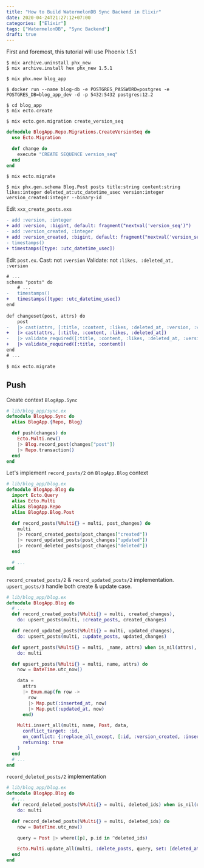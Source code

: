 ```yaml
---
title: "How to Build WatermelonDB Sync Backend in Elixir"
date: 2020-04-24T21:27:12+07:00
categories: ["Elixir"]
tags: ["WatermelonDB", "Sync Backend"]
draft: true
---
```


First and foremost, this tutorial will use Phoenix 1.5.1

```shell
$ mix archive.uninstall phx_new
$ mix archive.install hex phx_new 1.5.1
```

```shell
$ mix phx.new blog_app
```

<!--more-->

```shell
$ docker run --name blog-db -e POSTGRES_PASSWORD=postgres -e POSTGRES_DB=blog_app_dev -d -p 5432:5432 postgres:12.2
```

```shell
$ cd blog_app
$ mix ecto.create
```

```shell
$ mix ecto.gen.migration create_version_seq
```

```elixir
defmodule BlogApp.Repo.Migrations.CreateVersionSeq do
  use Ecto.Migration

  def change do
    execute "CREATE SEQUENCE version_seq"
  end
end
```

```shell
$ mix ecto.migrate
```

```shell
$ mix phx.gen.schema Blog.Post posts title:string content:string likes:integer deleted_at:utc_datetime_usec version:integer version_created:integer --binary-id
```

Edit `xxx_create_posts.exs`

```diff
- add :version, :integer
+ add :version, :bigint, default: fragment("nextval('version_seq')")
- add :version_created, :integer
+ add :version_created, :bigint, default: fragment("nextval('version_seq')")
- timestamps()
+ timestamps([type: :utc_datetime_usec])
```

Edit `post.ex`.
Cast: not `:version`
Validate: not `:likes, :deleted_at, :version`

```diff
# ...
schema "posts" do
    # ...
-   timestamps()
+   timestamps([type: :utc_datetime_usec])
end
  
def changeset(post, attrs) do
    post
-   |> cast(attrs, [:title, :content, :likes, :deleted_at, :version, :version_created])
+   |> cast(attrs, [:title, :content, :likes, :deleted_at])
-   |> validate_required([:title, :content, :likes, :deleted_at, :version, :version_created])
+   |> validate_required([:title, :content])
end
# ...
```

```shell
$ mix ecto.migrate
```

## Push

Create context `BlogApp.Sync`

```elixir
# lib/blog_app/sync.ex
defmodule BlogApp.Sync do
  alias BlogApp.{Repo, Blog}

  def push(changes) do
    Ecto.Multi.new()
    |> Blog.record_post(changes["post"])
    |> Repo.transaction()
  end
end
```

Let's implement `record_posts/2` on `BlogApp.Blog` context

```elixir
# lib/blog_app/blog.ex
defmodule BlogApp.Blog do
  import Ecto.Query
  alias Ecto.Multi
  alias BlogApp.Repo
  alias BlogApp.Blog.Post

  def record_posts(%Multi{} = multi, post_changes) do
    multi
    |> record_created_posts(post_changes["created"])
    |> record_updated_posts(post_changes["updated"])
    |> record_deleted_posts(post_changes["deleted"])
  end

  # ...
end
```

`record_created_posts/2` & `record_updated_posts/2` implementation.
`upsert_posts/3` handle both create & update case.

```elixir
# lib/blog_app/blog.ex
defmodule BlogApp.Blog do
  # ...
  def record_created_posts(%Multi{} = multi, created_changes),
    do: upsert_posts(multi, :create_posts, created_changes)

  def record_updated_posts(%Multi{} = multi, updated_changes),
    do: upsert_posts(multi, :update_posts, updated_changes)

  def upsert_posts(%Multi{} = multi, _name, attrs) when is_nil(attrs),
    do: multi

  def upsert_posts(%Multi{} = multi, name, attrs) do
    now = DateTime.utc_now()

    data =
      attrs
      |> Enum.map(fn row ->
        row
        |> Map.put(:inserted_at, now)
        |> Map.put(:updated_at, now)
      end)

    Multi.insert_all(multi, name, Post, data,
      conflict_target: :id,
      on_conflict: {:replace_all_except, [:id, :version_created, :inserted_at, :deleted_at]},
      returning: true
    )
  end
  # ...
end
```

`record_deleted_posts/2` implementation

```elixir
# lib/blog_app/blog.ex
defmodule BlogApp.Blog do
  # ...
  def record_deleted_posts(%Multi{} = multi, deleted_ids) when is_nil(deleted_ids),
    do: multi

  def record_deleted_posts(%Multi{} = multi, deleted_ids) do
    now = DateTime.utc_now()

    query = Post |> where([p], p.id in ^deleted_ids)

    Ecto.Multi.update_all(multi, :delete_posts, query, set: [deleted_at: now])
  end
end
```
